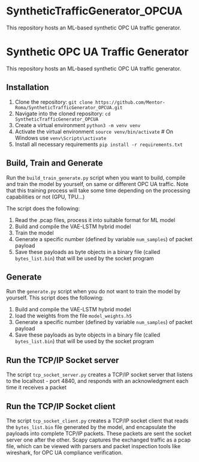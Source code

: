 # SyntheticTrafficGenerator_OPCUA
This repository hosts an ML-based synthetic OPC UA traffic generator.
# Synthetic OPC UA Traffic Generator

This repository hosts an ML-based synthetic OPC UA traffic generator.

## Installation

1. Clone the repository: `git clone https://github.com/Mentor-Roma/SyntheticTrafficGenerator_OPCUA.git`
2. Navigate into the cloned repository: `cd SyntheticTrafficGenerator_OPCUA`
3. Create a virtual environment `python3 -m venv venv`
4. Activate the virtual environment `source venv/bin/activate`  # On Windows use `venv\Scripts\activate`
5. Install all necessary requirements `pip install -r requirements.txt`

## Build, Train and Generate

Run the `build_train_generate.py` script when you want to build, compile and train the model by yourself, on same or different OPC UA traffic. Note that this training process will take some time depending on the processing capabilities or not (GPU, TPU...)

The script does the following:

1. Read the .pcap files, process it into suitable format for ML model
2. Build and compile the VAE-LSTM hybrid model
3. Train the model
4. Generate a specific number (defined by variable `num_samples`) of packet payload
5. Save these payloads as byte objects in a binary file (called `bytes_list.bin`) that will be used by the socket program

## Generate
Run the `generate.py` script when you do not want to train the model by yourself. This script does the following:

1. Build and compile the VAE-LSTM hybrid model
2. load the weights from the file `model_weights.h5`
3. Generate a specific number (defined by variable `num_samples`) of packet payload
4. Save these payloads as byte objects in a binary file (called `bytes_list.bin`) that will be used by the socket program

## Run the TCP/IP Socket server

The script `tcp_socket_server.py` creates a TCP/IP socket server that listens to the localhost - port 4840, and responds with an acknowledgment each time it receives a packet

## Run the TCP/IP Socket client

The script `tcp_socket_client.py` creates a TCP/IP socket client that reads the `bytes_list.bin` file generated by the model, and encapsulate the payloads into complete TCP/IP packets. These packets are sent the socket server one after the other. Scapy captures the exchanged traffic as a pcap file, which can be viewed with parsers and packet inspection tools like wireshark, for OPC UA compliance verification.



